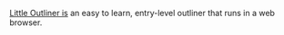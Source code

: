 <a href="http://this.how/littleoutliner/">Little Outliner is</a> an easy to learn, entry-level outliner that runs in a web browser.
